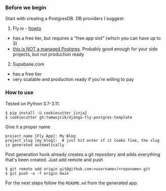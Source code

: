 ### Before we begin

Start with creating a PostgresDB. DB providers I suggest:
1. Fly.io - [howto](https://fly.io/docs/postgres/getting-started/create-pg-cluster/)
* has a free tier, but requires a "free app slot" (which you can have up to 3)
* [this is NOT a managed Postgres](https://web.archive.org/web/20230219115111/https://fly.io/docs/postgres/getting-started/what-you-should-know/). Probably good enough for your side projects, but not production ready
2. Supabase.com
* has a free tier
* very scalable and production ready if you're willing to pay

### How to use

Tested on Python 3.7-3.11.

```shell
$ pip install -U cookiecutter jinja2
$ cookiecutter gh:tomwojcik/django-fly-postgres-template
```

Give it a proper name

```shell
project_name [Fly App]: My Blog
project_slug [my_blog]:  # just hit enter if it looks fine, the slug is generated automatically
```

Post generation hook already creates a git repository and adds everything that's been created. Just add remote and push

```shell
$ git remote add origin git@github.com:<username>/<reponame>.git
$ git push -u -f origin main
```

For the next steps follow the `README.md` from the generated app.
